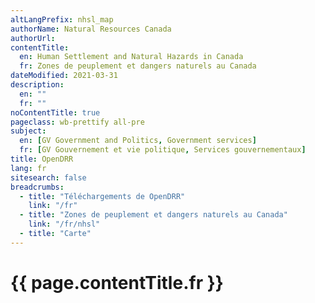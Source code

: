 ```yaml
---
altLangPrefix: nhsl_map
authorName: Natural Resources Canada
authorUrl:
contentTitle:
  en: Human Settlement and Natural Hazards in Canada
  fr: Zones de peuplement et dangers naturels au Canada
dateModified: 2021-03-31
description:
  en: ""
  fr: ""
noContentTitle: true
pageclass: wb-prettify all-pre
subject:
  en: [GV Government and Politics, Government services]
  fr: [GV Gouvernement et vie politique, Services gouvernementaux]
title: OpenDRR
lang: fr
sitesearch: false
breadcrumbs:
  - title: "Téléchargements de OpenDRR"
    link: "/fr"
  - title: "Zones de peuplement et dangers naturels au Canada"
    link: "/fr/nhsl"
  - title: "Carte"
---
```


# {{ page.contentTitle.fr }}

<!-- GeomapStart -->
<div id="esri_map"
	class="wb-geomap"
	data-wb-geomap='{
		"layersFile": "config-nhsl-fr.js"
	}'>
	<div class="row">
		<div class="col-md-12">
			<!-- Insert Map Start (mandatory) -->
			<div class="wb-geomap-map"></div>
			<!-- Insert Map End -->
		</div>
		<!-- Insert Layer Data Start (mandatory) -->
		<div class="wb-geomap-layers col-md-12"></div>
		<!-- Insert Layer Data End -->
	</div>
</div>
<!-- GeomapEnd -->